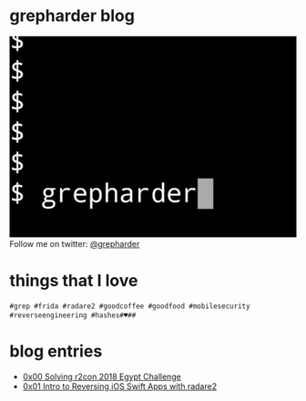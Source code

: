 # grepharder blog
![@grepharder](img/grep_title.jpg)
Follow me on twitter: [@grepharder](https://twitter.com/grepharder)

# things that I love
```
#grep #frida #radare2 #goodcoffee #goodfood #mobilesecurity #reverseengineering #hashes#♥️##
```


# blog entries

- [0x00 Solving r2con 2018 Egypt Challenge](0x00_solving_egypt_r2con_challenge.md)
- [0x01 Intro to Reversing iOS Swift Apps with radare2](0x01_intro_to_reversing_ios_swift_apps_with_radare2.md)
